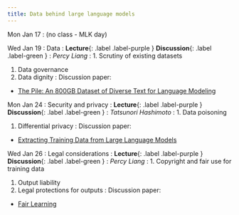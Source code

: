 ```yaml
---
title: Data behind large language models
---
```


Mon Jan 17
: (no class - MLK day)

Wed Jan 19
: Data
  : **Lecture**{: .label .label-purple } **Discussion**{: .label .label-green }
: *Percy Liang*
: 1. Scrutiny of existing datasets
  1. Data governance
  1. Data dignity
: Discussion paper:
  - [The Pile: An 800GB Dataset of Diverse Text for Language Modeling](https://arxiv.org/pdf/2101.00027.pdf)

Mon Jan 24
: Security and privacy
  : **Lecture**{: .label .label-purple } **Discussion**{: .label .label-green }
: *Tatsunori Hashimoto*
: 1. Data poisoning
  1. Differential privacy
: Discussion paper:
  - [Extracting Training Data from Large Language Models](https://arxiv.org/pdf/2012.07805.pdf)

Wed Jan 26
: Legal considerations
  : **Lecture**{: .label .label-purple } **Discussion**{: .label .label-green }
: *Percy Liang*
: 1. Copyright and fair use for training data
  1. Output liability
  1. Legal protections for outputs
: Discussion paper:
  - [Fair Learning](https://texaslawreview.org/fair-learning/)
